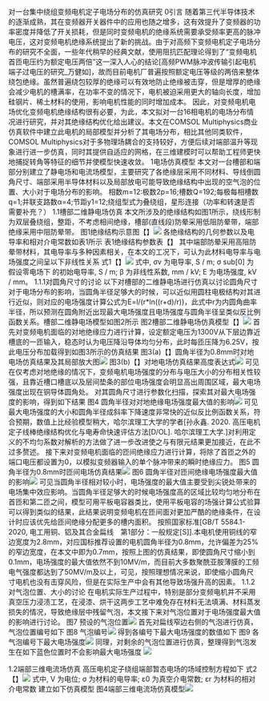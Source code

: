 对一台集中绕组变频电机定子电场分布的仿真研究
0引言
随着第三代半导体技术的逐渐成熟，其在变频器开关器件中的应用也随之增多，这有效提升了变频器的功率密度并降低了开关损耗，但是同时变频电机的绝缘系统需要承受频率更高的脉冲电压，这对变频电机绝缘系统提出了新的挑战。由于对高频下变频电机定子电场分布的研究不全面，一些年代稍早的经典文献，使用阻抗匹配理论得到了“变频电机首匝电压约为额定电压两倍”这一深入人心的结论[高频PWM脉冲波传输引起电机端子过电压的研究_万健如]，故而目前电机厂普遍按照额定电压等级的两倍来整体绕包绝缘。虽然普遍绕包较厚的绝缘可以有效地防止绝缘被击穿，但是增厚的绝缘会减少电机的槽满率，在功率不变的情况下，电机被迫采用更大的轴向长度，增加硅钢片、稀土材料的使用，影响电机性能的同时增加成本。
因此，对变频电机电场优化变频电机绝缘结构很有必要，为此，本文拟对一台16相电机的电场分布情况进行研究，并对其绝缘结构优化给出建议。本文在COMSOL Multiphysics商业仿真软件中建立此电机的局部模型并分析了其电场分布，相比其他同类软件，COMSOL Multiphysics对于多物理场耦合的支持较好，方便后续对端部温升等现象进行进一步仿真，同时其提供自适应的网格，在三维建模时可以帮助工程师更快地捕捉转角等特征的细节并使模型快速收敛。
1电场仿真模型
本文对一台槽部和端部分别建立了静电场和电流场模型，主要研究了各绝缘层采用不同材料、导线倒圆角尺寸、端部采用半导体材料以及局部放电可能导致绝缘结构中出现的空气泡的位置、大小对于电场分布的影响。
相数m=12:极数2p=16;槽数Q=192;每极每相槽数q=1;并联支路数α=4;节距y1=12;绕组型式为叠绕组，星形连接（功率和转速是否需要补充？）
1.1槽部二维静电场仿真
本文所涉及的绝缘结构如图1所示，绕线形制为双层叠绕组，整距，不考虑相间绝缘，槽部(直线段)防晕采用低阻防晕带，端部绝缘采用中阻防晕带。
图1绝缘结构示意图【】![](2023-11-02-15-53-44.png)
各绝缘结构的几何参数以及电导率和相对介电常数如表1所示
表1绝缘结构参数表【】
其中端部防晕采用高阻防晕带材料，其电导率与多种因素相关，在本文的工况下，可认为此材料电导率与电场强度之间呈以下非线性关系
式1【】![](2023-11-02-11-42-06.png)
式中, σv 为电导率, S / m; σ sub[0] 为假设零电场下 的初始电导率, S / m; β 为非线性系数, mm / kV; E 为电场强度, kV / mm。
1.1.1对圆角尺寸的讨论
以下对槽部的二维静电场进行仿真以讨论圆角尺寸对于电场分布的影响，当圆角半径足够大的时候，可以近似用圆柱电极结构对其进行近似，则对应的电场强度计算公式为E=l/(r*ln((r+d)/r))，此式中r为内圆角曲率半径，所以预测在圆角附近出现最大电场强度且电场强度与圆角半径呈类似反比例函数关系。槽部二维静电场模型如图2所示
图2槽部二维静电场仿真模型【】![](2023-11-02-10-27-08.png)
首先对变频电机面临的对地绝缘应力进行计算，设定额定电压为1300V从下层边靠近槽底的一匝输入，稳态时认为电压降沿导体均匀分布，此时每匝压降为6.25V，按此电压分布加载得到如图3所示的仿真结果
图3(a)【】圆角半径为0.8mm时对地电场仿真结果及其局部放大图![](2023-11-02-17-25-17.png)
图3(b)【】对地电场仿真结果高度表达式![](2023-11-03-17-00-14.png)
可见在仅考虑对地绝缘的情况下，变频电机电场强度的分布与电压大小的分布相关性较强，且靠近槽口槽底以及层间垫条的部位电场强度会明显高出周围区域，最大电场强度出现在铜导体圆角处。
对其圆角尺寸进行参数化扫描，探索其对最大电场强度的影响，得到如下结果
图4 圆角半径对对地绝缘电场强度最大值的影响![](2023-11-09-11-22-12.png)
可见最大电场强度的大小和圆角半径成斜率下降速度非常快的近似反比例函数关系，符合预期，数值上比经验模型稍大，哈尔滨理工大学的学者[孙永鑫. 2020. 高压电机定子线棒绝缘结构优化与电寿命快速评估方法[D/OL]. 哈尔滨理工大学.]对利用定义的不均匀系数对解析的方法做了进一步改进使之与有限元结果更加接近，在此不过多赘述。
接下来对变频电机面临的匝间绝缘应力进行计算，将除了首匝之外的端口电压都设置为0，以模拟变频器输入的单个脉冲带来的瞬时绝缘应力。
图5 圆角半径为0.8mm时匝间电场仿真结果![](2023-11-09-11-27-54.png)
图6 圆角半径对匝间绝缘电场强度最大值的影响![](2023-11-09-11-24-01.png)
可见当圆角半径相对较小时，电场强度的最大值主要受到尖锐处带来的电场集中效应影响。当圆角半径足够大的时候电场强度高的区域比较均匀地分布在首匝和第二匝之间，模型可用平板电容器类比，使用平板电容的场强计算公式验算可以得到类似的结果，此结果说明变频电机在匝间面对更加严酷的绝缘条件，在设计时应该优先给匝间绝缘分配更多的槽内面积。
按照国家标准[GB/T 5584.1-2020, 电工用铜、铝及其合金扁线　第1部分：一般规定[S]].本电机使用铜线的窄边宽度为2.8mm，对应国标推荐设置的电机圆角半径为0.8mm，允许偏差为25%的窄边宽度，在本文中即为0.7mm，按照上图的仿真结果，即使圆角尺寸缩小到0.1mm，电场强度的最大值依然不到10MV/m，而目前大多数聚酰亚胺薄膜的工频电气强度都达到了50MV/m及以上，可见，按照理想情况来说，即使缩小圆角尺寸电机也没有击穿风险，但是在实际生产中会有其他导致场强升高的因素。
1.1.2对气泡位置、大小的讨论
在电机实际生产过程中，特别是部分变频电机并不采用真空压力浸渍工艺，在浸漆、烘干这两步工艺中难免存在材料无法填满、材料蒸发损失的情况，导致绝缘层中残留气泡，本文接下来对气泡位置对于电场强度最大值的影响进行讨论。
图7 预设的气泡位置![](2023-11-09-15-58-33.png)
首先对扁线窄边右侧的气泡进行仿真，气泡位置编号如下
图8 气泡编号![](2023-11-10-17-13-08.png)
得到各编号下最大电场强度的数值如下
图9 各气泡编号下最大电场强度![](2023-11-10-17-17-05.png)
同理，对剩余的气泡位置进行仿真，整理得到气泡发生在如下蓝色位置时不会影响最大电场强度
![](2023-11-10-17-31-57.png)


1.2端部三维电流场仿真
高压电机定子绕组端部暂态电场的场域控制方程如下
式2【】![](2023-11-02-11-42-59.png)
式中, V 为电位; σ 为材料的电导率; ε0 为真空介电常数; εr 为材料的相对介电常数
建立如下仿真模型
图4端部三维电流场仿真模型![](2023-11-03-10-00-02.png)


